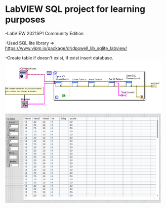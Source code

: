 # LabVIEW SQL project for learning purposes

-LabVIEW 2021SP1 Community Edition

-Used SQL lite library => https://www.vipm.io/package/drjdpowell_lib_sqlite_labview/

-Create table if doesn't exist, if exist insert database.
![](/Readme1.PNG) ![](/Readme2.PNG)
